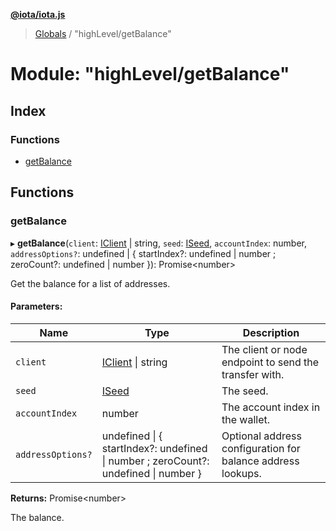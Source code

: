 **[@iota/iota.js](../README.md)**

> [Globals](../README.md) / "highLevel/getBalance"

# Module: "highLevel/getBalance"

## Index

### Functions

* [getBalance](_highlevel_getbalance_.md#getbalance)

## Functions

### getBalance

▸ **getBalance**(`client`: [IClient](../interfaces/_models_iclient_.iclient.md) \| string, `seed`: [ISeed](../interfaces/_models_iseed_.iseed.md), `accountIndex`: number, `addressOptions?`: undefined \| { startIndex?: undefined \| number ; zeroCount?: undefined \| number  }): Promise<number\>

Get the balance for a list of addresses.

#### Parameters:

Name | Type | Description |
------ | ------ | ------ |
`client` | [IClient](../interfaces/_models_iclient_.iclient.md) \| string | The client or node endpoint to send the transfer with. |
`seed` | [ISeed](../interfaces/_models_iseed_.iseed.md) | The seed. |
`accountIndex` | number | The account index in the wallet. |
`addressOptions?` | undefined \| { startIndex?: undefined \| number ; zeroCount?: undefined \| number  } | Optional address configuration for balance address lookups. |

**Returns:** Promise<number\>

The balance.
